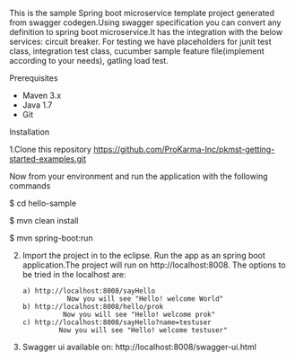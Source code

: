 This is the sample Spring boot microservice template project generated from swagger codegen.Using swagger specification you can convert any definition to spring boot microservice.It has the integration with the below services:
 circuit breaker. For testing we have placeholders for junit test class, integration test class, cucumber sample 
feature file(implement according to your needs), gatling load test.

Prerequisites

- Maven 3.x
- Java 1.7
- Git

Installation

1.Clone this repository
https://github.com/ProKarma-Inc/pkmst-getting-started-examples.git

Now from your environment and run the application with the following commands

$ cd hello-sample

$ mvn clean install

$ mvn spring-boot:run

2)  Import the project in to the eclipse. Run the app as an spring boot application.The project will run on  http://localhost:8008. The options to be tried in the localhost are:

        a) http://localhost:8008/sayHello
	               Now you will see "Hello! welcome World"
        b) http://localhost:8008/hello/prok
	              Now you will see "Hello! welcome prok"
        c) http://localhost:8008/sayHello?name=testuser
	             Now you will see "Hello! welcome testuser"

3) Swagger ui available on:
http://localhost:8008/swagger-ui.html

